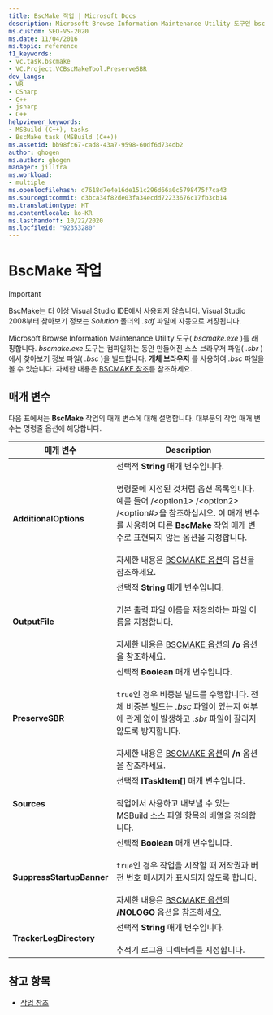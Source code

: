 ```yaml
---
title: BscMake 작업 | Microsoft Docs
description: Microsoft Browse Information Maintenance Utility 도구인 bscmake.exe를 래핑한 BscMake에 대해 알아봅니다. Visual Studio IDE는 더 이상 BscMake를 사용하지 않습니다.
ms.custom: SEO-VS-2020
ms.date: 11/04/2016
ms.topic: reference
f1_keywords:
- vc.task.bscmake
- VC.Project.VCBscMakeTool.PreserveSBR
dev_langs:
- VB
- CSharp
- C++
- jsharp
- C++
helpviewer_keywords:
- MSBuild (C++), tasks
- BscMake task (MSBuild (C++))
ms.assetid: bb98fc67-cad8-43a7-9598-60df6d734db2
author: ghogen
ms.author: ghogen
manager: jillfra
ms.workload:
- multiple
ms.openlocfilehash: d7618d7e4e16de151c296d66a0c5798475f7ca43
ms.sourcegitcommit: d3bca34f82de03fa34ecdd72233676c17fb3cb14
ms.translationtype: HT
ms.contentlocale: ko-KR
ms.lasthandoff: 10/22/2020
ms.locfileid: "92353280"
---
```

# <a name="bscmake-task"></a>BscMake 작업

> [!IMPORTANT]
> BscMake는 더 이상 Visual Studio IDE에서 사용되지 않습니다. Visual Studio 2008부터 찾아보기 정보는 *Solution* 폴더의 *.sdf* 파일에 자동으로 저장됩니다.

 Microsoft Browse Information Maintenance Utility 도구( *bscmake.exe* )를 래핑합니다.  *bscmake.exe* 도구는 컴파일하는 동안 만들어진 소스 브라우저 파일( *.sbr* )에서 찾아보기 정보 파일( *.bsc* )을 빌드합니다. **개체 브라우저** 를 사용하여 *.bsc* 파일을 볼 수 있습니다. 자세한 내용은 [BSCMAKE 참조](/cpp/build/reference/bscmake-reference)를 참조하세요.

## <a name="parameters"></a>매개 변수

 다음 표에서는 **BscMake** 작업의 매개 변수에 대해 설명합니다. 대부분의 작업 매개 변수는 명령줄 옵션에 해당합니다.

|매개 변수|Description|
|---------------|-----------------|
|**AdditionalOptions**|선택적 **String** 매개 변수입니다.<br /><br /> 명령줄에 지정된 것처럼 옵션 목록입니다. 예를 들어 /\<option1> /\<option2> /\<option#>을 참조하십시오. 이 매개 변수를 사용하여 다른 **BscMake** 작업 매개 변수로 표현되지 않는 옵션을 지정합니다.<br /><br /> 자세한 내용은 [BSCMAKE 옵션](/cpp/build/reference/bscmake-options)의 옵션을 참조하세요.|
|**OutputFile**|선택적 **String** 매개 변수입니다.<br /><br /> 기본 출력 파일 이름을 재정의하는 파일 이름을 지정합니다.<br /><br /> 자세한 내용은 [BSCMAKE 옵션](/cpp/build/reference/bscmake-options)의 **/o** 옵션을 참조하세요.|
|**PreserveSBR**|선택적 **Boolean** 매개 변수입니다.<br /><br /> `true`인 경우 비증분 빌드를 수행합니다. 전체 비증분 빌드는 *.bsc* 파일이 있는지 여부에 관계 없이 발생하고 *.sbr* 파일이 잘리지 않도록 방지합니다.<br /><br /> 자세한 내용은 [BSCMAKE 옵션](/cpp/build/reference/bscmake-options)의 **/n** 옵션을 참조하세요.|
|**Sources**|선택적 **ITaskItem[]** 매개 변수입니다.<br /><br /> 작업에서 사용하고 내보낼 수 있는 MSBuild 소스 파일 항목의 배열을 정의합니다.|
|**SuppressStartupBanner**|선택적 **Boolean** 매개 변수입니다.<br /><br /> `true`인 경우 작업을 시작할 때 저작권과 버전 번호 메시지가 표시되지 않도록 합니다.<br /><br /> 자세한 내용은 [BSCMAKE 옵션](/cpp/build/reference/bscmake-options)의 **/NOLOGO** 옵션을 참조하세요.|
|**TrackerLogDirectory**|선택적 **String** 매개 변수입니다.<br /><br /> 추적기 로그용 디렉터리를 지정합니다.|

## <a name="see-also"></a>참고 항목

- [작업 참조](../msbuild/msbuild-task-reference.md)
